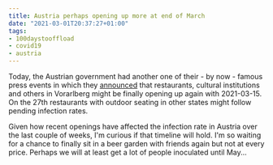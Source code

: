 ```yaml
---
title: Austria perhaps opening up more at end of March
date: "2021-03-01T20:37:27+01:00"
tags:
- 100daystooffload
- covid19
- austria
---
```


Today, the Austrian government had another one of their - by now - famous press events in which they [announced](https://orf.at/stories/3203482/) that restaurants, cultural institutions and others in Vorarlberg might be finally opening up again with 2021-03-15. On the 27th restaurants with outdoor seating in other states might follow pending infection rates.

Given how recent openings have affected the infection rate in Austria over the last couple of weeks, I'm curious if that timeline will hold. I'm so waiting for a chance to finally sit in a beer garden with friends again but not at every price. Perhaps we will at least get a lot of people inoculated until May...
